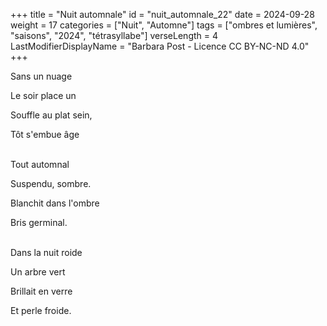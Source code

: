 +++
title = "Nuit automnale"
id = "nuit_automnale_22"
date = 2024-09-28
weight = 17
categories = ["Nuit", "Automne"]
tags = ["ombres et lumières", "saisons", "2024", "tétrasyllabe"]
verseLength = 4
LastModifierDisplayName = "Barbara Post - Licence CC BY-NC-ND 4.0"
+++

Sans un nuage

Le soir place un

Souffle au plat sein,

Tôt s'embue âge

 \
Tout automnal

Suspendu, sombre.

Blanchit dans l'ombre

Bris germinal.

 \
Dans la nuit roide

Un arbre vert

Brillait en verre

Et perle froide.

